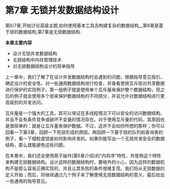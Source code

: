 # 第7章 无锁并发数据结构设计
第6/7章,开始讨论高级主题,如何使用基本工具去构建复杂的数据结构__第6章是基于锁的数据结构,第7章是无锁数据结构.

**本章主要内容**

- 设计无锁并发数据结构<br>
- 无锁结构中内存管理技术<br>
- 对无锁数据结构设计的简单指导<br>

上一章中，我们了解了在设计并发数据结构时会遇到的问题，根据指导意见指引，确定设计的安全性。对一些通用数据结构进行检查，并查看使用互斥锁对共享数据进行保护的实现例子。第一组例子就是使用单个互斥量来保护整个数据结构，但之后的例子就会使用多个锁来保护数据结构的不同部分，并且允许对数据结构进行更高级别的并发访问。

互斥量是一个强大的工具，其可以保证在多线程情况下可以安全的访问数据结构，并且不会有条件竞争或破坏不变量的情况存在。对于使用互斥量的代码，其原因也是很简单的：就是让互斥量来保护数据。不过，这并不会如你所想的那样；你可以回看一下第3章，回顾一下死锁形成的原因，再回顾一下基于锁的队列和查询表的例子，看一下细粒度锁是如何影响并发的。如果你能写出一个无锁并发安全的数据结构，那么就能避免这些问题。

在本章中，我们还会使用原子操作(第5章介绍)的“内存序”特性，并使用这个特性来构建无锁数据结构。设计这样的数据结构时，要格外的小心，因为这样的数据机构不是那么容易正确实现的，并且让其失败的条件很难复现。我们将从无锁数据的定义开始；而后，将继续通过几个例子来了解使用无锁数据结构的意义，最后给出一些通用的指导意见。